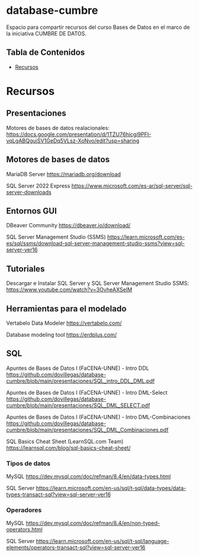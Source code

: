# database-cumbre
Espacio para compartir recursos del curso Bases de Datos  en el marco de la iniciativa CUMBRE DE DATOS.

## Tabla de Contenidos

- [Recursos](#Recursos)


# Recursos

## Presentaciones
Motores de bases de datos realacionales: https://docs.google.com/presentation/d/1TZU76hicgi9PFI-vqLgABQguiSV1GeDq5VLsz-XoNvo/edit?usp=sharing
## Motores de bases de datos

MariaDB Server https://mariadb.org/download 

SQL Server 2022 Express https://www.microsoft.com/es-ar/sql-server/sql-server-downloads

## Entornos GUI

DBeaver Community https://dbeaver.io/download/

SQL Server Management Studio (SSMS) https://learn.microsoft.com/es-es/sql/ssms/download-sql-server-management-studio-ssms?view=sql-server-ver16

## Tutoriales

Descargar e Instalar SQL Server y SQL Server Management Studio SSMS: https://www.youtube.com/watch?v=3OvheAXSelM

## Herramientas para el modelado
Vertabelo Data Modeler https://vertabelo.com/

Database modeling tool https://erdplus.com/

## SQL
Apuntes de Bases de Datos I (FaCENA-UNNE) - Intro DDL https://github.com/dovillegas/database-cumbre/blob/main/presentaciones/SQL_intro_DDL_DML.pdf

Apuntes de Bases de Datos I (FaCENA-UNNE) - Intro DML-Select https://github.com/dovillegas/database-cumbre/blob/main/presentaciones/SQL_DML_SELECT.pdf

Apuntes de Bases de Datos I (FaCENA-UNNE) - Intro DML-Combinaciones https://github.com/dovillegas/database-cumbre/blob/main/presentaciones/SQL_DML_Combinaciones.pdf

SQL Basics Cheat Sheet (LearnSQL.com Team) https://learnsql.com/blog/sql-basics-cheat-sheet/

### Tipos de datos 
MySQL https://dev.mysql.com/doc/refman/8.4/en/data-types.html

SQL Server https://learn.microsoft.com/en-us/sql/t-sql/data-types/data-types-transact-sql?view=sql-server-ver16

### Operadores

MySQL https://dev.mysql.com/doc/refman/8.4/en/non-typed-operators.html

SQL Server https://learn.microsoft.com/en-us/sql/t-sql/language-elements/operators-transact-sql?view=sql-server-ver16

